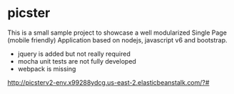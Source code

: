 # picster
This is a small sample project to showcase a well modularized Single Page (mobile friendly) Application based on nodejs, javascript v6 and bootstrap. 

- jquery is added but not really required
- mocha unit tests are not fully developed 
- webpack is missing

http://picsterv2-env.x99288ydcg.us-east-2.elasticbeanstalk.com/?#

